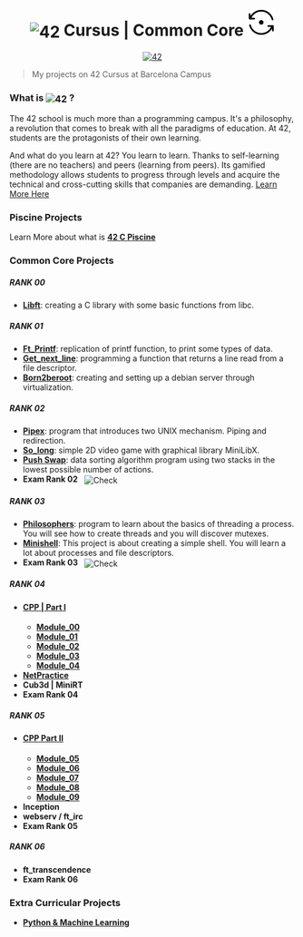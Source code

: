 <!--HEADER-->
<h1 align="center">
 <picture>
  <source media="(prefers-color-scheme: dark)" srcset="https://cdn.simpleicons.org/42/white">
  <img alt="42" width=40 align="center" src="https://cdn.simpleicons.org/42/Black">
 </picture>
 Cursus |
 Common Core
<img src="resources/InProgress.svg">
</h1>
<!--FINISH HEADER-->
<div align="center">
<a href='https://profile.intra.42.fr/users/jcheel-n' target="_blank"><img alt='42' src='https://img.shields.io/badge/Barcelona-000000?logo=42&logoColor=White'/></a>
</div>

> My projects on 42 Cursus at Barcelona Campus

<!--<div align="right">
<a href="https://github.com/JaeSeoKim/badge42"><img width=500 src="https://badge42.vercel.app/api/v2/clfo781th000608l4lo1z8jb2/stats?cursusId=21&coalitionId=205" alt="jcheel-n's 42 stats" /></a>
</div>-->

<h3>
What is
 <picture>
  <source media="(prefers-color-scheme: dark)" srcset="https://cdn.simpleicons.org/42/white">
  <img alt="42" width=32 align="center" src="https://cdn.simpleicons.org/42/Black">
 </picture>
 ?
</h3>
The 42 school is much more than a programming campus. It's a philosophy, a revolution that comes to break with all the paradigms of education. At 42, students are the protagonists of their own learning.

And what do you learn at 42? You learn to learn. Thanks to self-learning (there are no teachers) and peers (learning from peers). Its gamified methodology allows students to progress through levels and acquire the technical and cross-cutting skills that companies are demanding.
<a href="https://42.fr/en/the-program/innovative-learning/">Learn More Here</a>

### Piscine Projects
Learn More about what is **[42 C Piscine](https://github.com/josephcheel/42-Piscine)**

### Common Core Projects
##### RANK 00
* **[Libft](https://github.com/josephcheel/42-Libft)**: creating a C library with some basic functions from libc.
##### RANK 01
* **[Ft_Printf](https://github.com/josephcheel/42-Ft_Printf)**: replication of printf function, to print some types of data.
* **[Get_next_line](https://github.com/josephcheel/42-Get_next_line)**: programming a function that returns a line read from a file descriptor.
* **[Born2beroot](https://github.com/josephcheel/42-Born2beroot)**: creating and setting up a debian server through virtualization.
##### RANK 02
* **[Pipex](https://github.com/josephcheel/42-Pipex)**: program that introduces two UNIX mechanism. Piping and redirection.
* **[So_long](https://github.com/josephcheel/42-So_long)**: simple 2D video game with graphical library MiniLibX.
* **[Push Swap](https://github.com/josephcheel/42-Push_Swap)**: data sorting algorithm program using two stacks in the lowest possible number of actions. 
* **Exam Rank 02** &nbsp; <img alt="Check" align="center" width=90 src="https://raw.githubusercontent.com/Mqxx/GitHub-Markdown/main/blockquotes/badge/dark-theme/check.svg">
##### RANK 03
* **[Philosophers](https://github.com/josephcheel/42-Philosophers)**: program to learn about the basics of threading a process. You will see how to create threads and you will discover mutexes.
* **[Minishell](https://github.com/alexgeiser78/42-minishell)**: This project is about creating a simple shell. You will learn a lot about processes and file descriptors.
* **Exam Rank 03** &nbsp; <img alt="Check" align="center" width=90 src="https://raw.githubusercontent.com/Mqxx/GitHub-Markdown/main/blockquotes/badge/dark-theme/check.svg">
##### RANK 04
* #### [CPP | Part I](https://github.com/josephcheel/42-CPP)
  * **[Module_00](https://github.com/josephcheel/42-CPP/tree/main/CPP_Module_00)**
  * **[Module_01](https://github.com/josephcheel/42-CPP/tree/main/CPP_Module_01)**
  * **[Module_02](https://github.com/josephcheel/42-CPP/tree/main/CPP_Module_02)**
  * **[Module_03](https://github.com/josephcheel/42-CPP/tree/main/CPP_Module_03)**
  * **[Module_04](https://github.com/josephcheel/42-CPP/tree/main/CPP_Module_04)**
* **[NetPractice](https://github.com/josephcheel/42-NetPractice)**
* **Cub3d | MiniRT**
* **Exam Rank 04**
 ##### RANK 05
* #### [CPP Part II](https://github.com/josephcheel/42-CPP)
  * **[Module_05](https://github.com/josephcheel/42-CPP/tree/main/CPP_Module_05)**
  * **[Module_06](https://github.com/josephcheel/42-CPP/tree/main/CPP_Module_06)**
  * **[Module_07](https://github.com/josephcheel/42-CPP/tree/main/CPP_Module_07)**
  * **[Module_08](https://github.com/josephcheel/42-CPP/tree/main/CPP_Module_08)**
  * **[Module_09](https://github.com/josephcheel/42-CPP/tree/main/CPP_Module_09)**
* **Inception**
* **webserv / ft_irc**
* **Exam Rank 05**
 ##### RANK 06
* **ft_transcendence**
* **Exam Rank 06**

### Extra Curricular Projects
* **[Python & Machine Learning](https://github.com/josephcheel/42-Python-Machine-Learning)**

